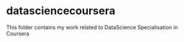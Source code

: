 # datasciencecoursera
This folder contains my work related to DataScience Specialisation in Coursera
